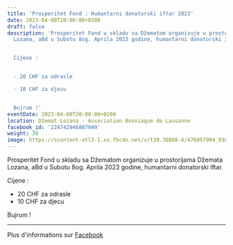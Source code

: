 ```yaml
---
title: 'Prosperitet Fond : Humantarni donatorski iftar 2023'
date: 2023-04-08T20:00:00+0200
draft: false
description: 'Prosperitet Fond u skladu sa Džematom organizuje u prostorijama Džemata
  Lozana, aBd u Subotu 8og. Aprila 2023 godine, humantarni donatorski Iftar.


  Cijene :


  - 20 CHF za odrasle

  - 10 CHF za djecu


  Bujrum !'
eventDate: 2023-04-08T20:00:00+0200
location: Džemat Lozana - Association Bosniaque de Lausanne
facebook_id: '224742946887049'
weight: 30
image: https://scontent-atl3-1.xx.fbcdn.net/v/t39.30808-6/476057994_936635281930405_1135964331823661885_n.jpg?_nc_cat=106&ccb=1-7&_nc_sid=9e60e4&_nc_ohc=AB75rZgN1VYQ7kNvwEvu_ul&_nc_oc=Adlc5e0tjJ8PBSflZpg0gElDZv19w6F1SDHW_iileQiyzlBi0u3KcXx3s0VBI7cNIic&_nc_zt=23&_nc_ht=scontent-atl3-1.xx&edm=ABTKTjYEAAAA&_nc_gid=8eymhppdnyijNxN-Ac48OQ&oh=00_AffMuQTceCYymR_OGzb4INZsr3PZWJErjHrXzERoriB9oQ&oe=68EDA7BD
---
```


Prosperitet Fond u skladu sa Džematom organizuje u prostorijama Džemata Lozana, aBd u Subotu 8og. Aprila 2023 godine, humantarni donatorski Iftar.

Cijene :

- 20 CHF za odrasle
- 10 CHF za djecu

Bujrum !

---

Plus d'informations sur [Facebook](https://facebook.com/events/224742946887049)